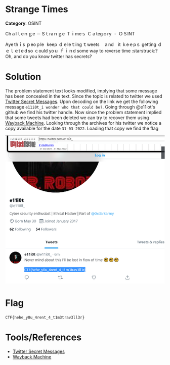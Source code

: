 # Strange Times

**Category**: OSINT

Chａlｌeｎｇe － Sｔraｎｇe Ｔｉmeｓ
Ｃａtegｏry - ＯＳΙNТ

Аye thｉs ｐeοｐle keep ｄｅleｔing ｔweets ａnd it ｋeｅpｓ getting ｄｅｌｅtｅd sо ｃould yoｕ ｆｉｎd some way to reverse time :starstruck:?
Oh, and do you know twitter has secrets?

# Solution

The problem statement text looks modified, implying that some message has been concealed in the text. Since the topic is related to twitter we used [Twitter Secret Messages](https://holloway.nz/steg/). Upon decoding on the link we get the following message `e11i0t_i wonder who that could be?`. Going through @e11iot's github we find his twitter handle. Now since the problem statement implied that some tweets had been deleted we can try to recover them using [Wayback Machine](https://archive.org/web/). Looking through the archives for his twitter we notice a copy available for the date `31-03-2022`. Loading that copy we find the flag 

![Flag](wbmachine_twitter.png)

# Flag
`CTF{hehe_y0u_4rent_4_t1m3trav3ll3r}`

# Tools/References
- [Twitter Secret Messages](https://holloway.nz/steg/)
- [Wayback Machine](https://archive.org/web/)